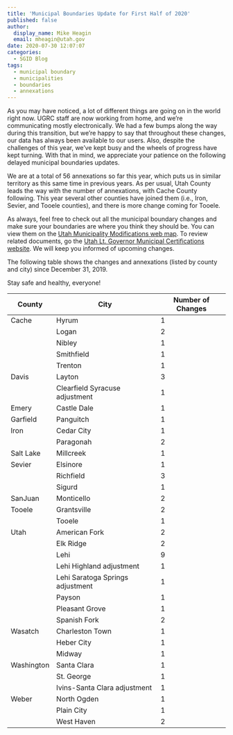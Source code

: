 ```yaml
---
title: 'Municipal Boundaries Update for First Half of 2020'
published: false
author:
  display_name: Mike Heagin
  email: mheagin@utah.gov
date: 2020-07-30 12:07:07
categories:
  - SGID Blog
tags:
  - municipal boundary
  - municipalities
  - boundaries
  - annexations
---
```


As you may have noticed, a lot of different things are going on in the world right now. UGRC staff are now working from home, and we’re communicating mostly electronically. We had a few bumps along the way during this transition, but we’re happy to say that throughout these changes, our data has always been available to our users. Also, despite the challenges of this year, we’ve kept busy and the wheels of progress have kept turning. With that in mind, we appreciate your patience on the following delayed municipal boundaries updates.

We are at a total of 56 annexations so far this year, which puts us in similar territory as this same time in previous years. As per usual, Utah County leads the way with the number of annexations, with Cache County following. This year several other counties have joined them (i.e., Iron, Sevier, and Tooele counties), and there is more change coming for Tooele.

As always, feel free to check out all the municipal boundary changes and make sure your boundaries are where you think they should be. You can view them on the [Utah Municipality Modifications web map](https://www.arcgis.com/home/webmap/viewer.html?webmap=c5ab7e0fcd514f1a9db6b8dad55bba63).
To review related documents, go the [Utah Lt. Governor Municipal Certifications website](https://municert.utah.gov/). We will keep you informed of upcoming changes.

The following table shows the changes and annexations (listed by county and city) since December 31, 2019.

Stay safe and healthy, everyone!

| County     | City                             | Number of Changes |
| ---------- | -------------------------------- | ----------------- |
| Cache      | Hyrum                            | 1                 |
|            | Logan                            | 2                 |
|            | Nibley                           | 1                 |
|            | Smithfield                       | 1                 |
|            | Trenton                          | 1                 |
| Davis      | Layton                           | 3                 |
|            | Clearfield Syracuse adjustment   | 1                 |
| Emery      | Castle Dale                      | 1                 |
| Garfield   | Panguitch                        | 1                 |
| Iron       | Cedar City                       | 1                 |
|            | Paragonah                        | 2                 |
| Salt Lake  | Millcreek                        | 1                 |
| Sevier     | Elsinore                         | 1                 |
|            | Richfield                        | 3                 |
|            | Sigurd                           | 1                 |
| SanJuan    | Monticello                       | 2                 |
| Tooele     | Grantsville                      | 2                 |
|            | Tooele                           | 1                 |
| Utah       | American Fork                    | 2                 |
|            | Elk Ridge                        | 2                 |
|            | Lehi                             | 9                 |
|            | Lehi Highland adjustment         | 1                 |
|            | Lehi Saratoga Springs adjustment | 1                 |
|            | Payson                           | 1                 |
|            | Pleasant Grove                   | 1                 |
|            | Spanish Fork                     | 2                 |
| Wasatch    | Charleston Town                  | 1                 |
|            | Heber City                       | 1                 |
|            | Midway                           | 1                 |
| Washington | Santa Clara                      | 1                 |
|            | St. George                       | 1                 |
|            | Ivins-Santa Clara adjustment     | 1                 |
| Weber      | North Ogden                      | 1                 |
|            | Plain City                       | 1                 |
|            | West Haven                       | 2                 |
